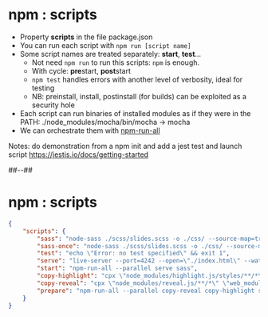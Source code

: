 # npm : scripts

* Property **scripts** in the file package.json
* You can run each script with `npm run [script name]`
* Some script names are treated separately: **start**, **test**…
    * Not need `npm run` to run this scripts: `npm` is enough.
    * With cycle: **pre**start, **post**start
    * `npm test` handles errors with another level of verbosity, ideal for testing
    * NB: preinstall, install, postinstall (for builds) can be exploited as a security hole
* Each script can run binaries of installed modules as if they were in the PATH:  ./node_modules/mocha/bin/mocha -> mocha
* We can orchestrate them with [npm-run-all](https://www.npmjs.com/package/npm-run-all)

Notes:
do demonstration from a npm init and add a jest test and launch script
https://jestjs.io/docs/getting-started

##--##

<!-- .slide: class="with-code" -->
# npm : scripts


```json
{
    "scripts": {
        "sass": "node-sass ./scss/slides.scss -o ./css/ --source-map=true --watch=\"scss\" --recursive=\"scss\"",
        "sass-once": "node-sass ./scss/slides.scss -o ./css/ --source-map=true ",
        "test": "echo \"Error: no test specified\" && exit 1",
        "serve": "live-server --port=4242 --open=\"./index.html\" --watch=\"markdown/\"",
        "start": "npm-run-all --parallel serve sass",
        "copy-highlight": "cpx \"node_modules/highlight.js/styles/**/*\" \"web_modules/highlight.js/styles\" ",
        "copy-reveal": "cpx \"node_modules/reveal.js/**/*\" \"web_modules/reveal.js\" ",
        "prepare": "npm-run-all --parallel copy-reveal copy-highlight snowpack"
    }
}
```
